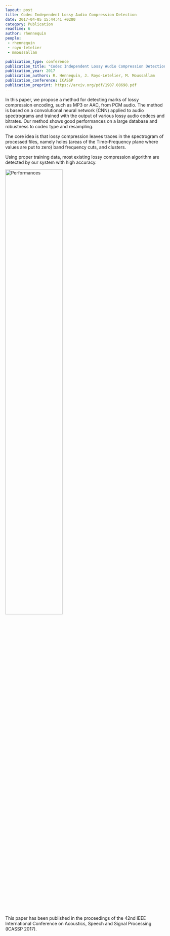```yaml
---
layout: post
title: Codec Independent Lossy Audio Compression Detection
date: 2017-04-05 15:44:41 +0200
category: Publication
readtime: 6
author: rhennequin
people:
 - rhennequin
 - royo-letelier
 - mmoussallam

publication_type: conference
publication_title: "Codec Independent Lossy Audio Compression Detection"
publication_year: 2017
publication_authors: R. Hennequin, J. Royo-Letelier, M. Moussallam
publication_conference: ICASSP
publication_preprint: https://arxiv.org/pdf/1907.08698.pdf
---
```


In this paper, we propose a method for detecting marks of lossy compression encoding, such as MP3 or AAC, from PCM audio. The
method is based on a convolutional neural network (CNN) applied
to audio spectrograms and trained with the output of various lossy
audio codecs and bitrates. Our method shows good performances on
a large database and robustness to codec type and resampling.

The core idea is that lossy compression leaves traces in the spectrogram of processed files, namely holes (areas of the Time-Frequency plane where values are put to zero) band frequency cuts, and clusters.

Using proper training data, most existing lossy compression algorithm are detected by our system with high accuracy.

<div class="publication-illustration">
    <img
        style="width: 60%;"
        src="{{ '/static/images/publis/hennequin17icassp/spectro_artefacts.png' | prepend: site.url }}"
        alt="Performances"/>
</div>

This paper has been published in the proceedings of the 42nd IEEE International Conference on Acoustics, Speech and Signal Processing (ICASSP 2017).
